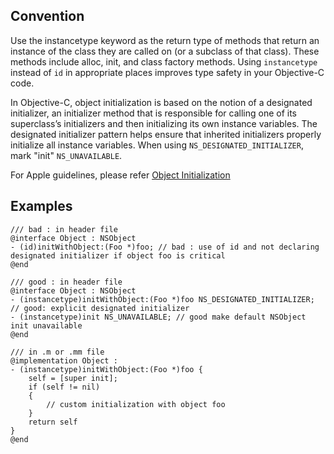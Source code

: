 ## Convention
Use the instancetype keyword as the return type of methods that return an instance of the class they are called on (or a subclass of that class). These methods include alloc, init, and class factory methods. Using `instancetype` instead of `id` in appropriate places improves type safety in your Objective-C code.

In Objective-C, object initialization is based on the notion of a designated initializer, an initializer method that is responsible for calling one of its superclass’s initializers and then initializing its own instance variables. The designated initializer pattern helps ensure that inherited initializers properly initialize all instance variables. When using `NS_DESIGNATED_INITIALIZER`, mark "init" `NS_UNAVAILABLE`.

For Apple guidelines, please refer [Object Initialization](https://developer.apple.com/library/archive/releasenotes/ObjectiveC/ModernizationObjC/AdoptingModernObjective-C/AdoptingModernObjective-C.html)


## Examples

```obj-c
/// bad : in header file
@interface Object : NSObject
- (id)initWithObject:(Foo *)foo; // bad : use of id and not declaring designated initializer if object foo is critical
@end

/// good : in header file
@interface Object : NSObject
- (instancetype)initWithObject:(Foo *)foo NS_DESIGNATED_INITIALIZER; // good: explicit designated initializer
- (instancetype)init NS_UNAVAILABLE; // good make default NSObject init unavailable
@end

/// in .m or .mm file
@implementation Object : 
- (instancetype)initWithObject:(Foo *)foo {
    self = [super init];
    if (self != nil)
    {
        // custom initialization with object foo
    }
    return self
}
@end
```